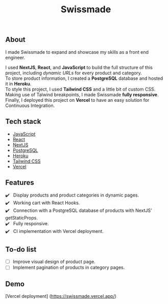 <h1 align="center">Swissmade</h1>

<br/>

## About

I made Swissmade to expand and showcase my skills as a front end engineer.

I used **NextJS**, **React**, and **JavaScript** to build the full structure of this project, including *dynamic URLs* for every product and category.<br/>
To store product information, I created a **PostgreSQL** database and hosted it in **Heroku**.<br/>
To style this project, I used **Tailwind CSS** and a little bit of custom CSS. Making use of Talwind breakpoints, I made Swissmade **fully responsive**.<br/>
Finally, I deployed this project on **Vercel** to have an easy solution for Continuous Integration.

## Tech stack

- [JavaScript](https://developer.mozilla.org/en-US/docs/Web/JavaScript)
- [React](https://reactjs.org/)
- [NextJS](https://nextjs.org/)
- [PostgreSQL](https://www.postgresql.org/)
- [Heroku](https://www.heroku.com/)
- [Tailwind CSS](https://tailwindcss.com/)
- [Vercel](https://vercel.com/)

## Features

:heavy_check_mark: &nbsp;&nbsp;Display products and product categories in dynamic pages.<br/>
:heavy_check_mark: &nbsp;&nbsp;Working cart with React Hooks.<br/>
:heavy_check_mark: &nbsp;&nbsp;Connection with a PostgreSQL database of products with NextJS' getStaticProps.<br/>
:heavy_check_mark: &nbsp;&nbsp;Fully responsive.<br/>
:heavy_check_mark: &nbsp;&nbsp;CI implementation with Vercel deployment.

## To-do list

- [ ] Improve visual design of product page.
- [ ] Implement pagination of products in category pages.

## Demo

[Vercel deployment] (https://swissmade.vercel.app/)
